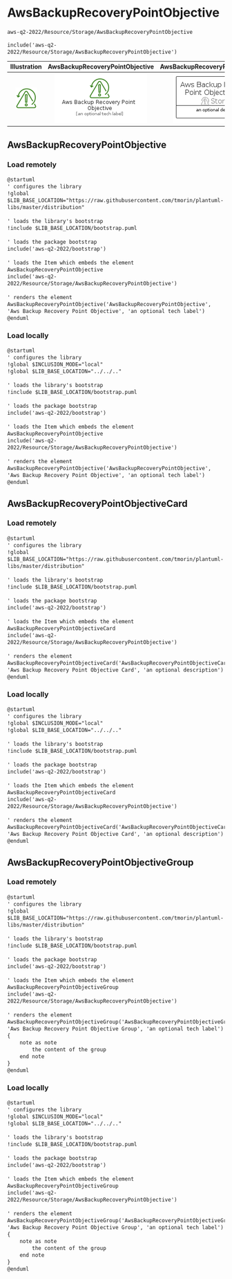 # AwsBackupRecoveryPointObjective


```text
aws-q2-2022/Resource/Storage/AwsBackupRecoveryPointObjective
```

```text
include('aws-q2-2022/Resource/Storage/AwsBackupRecoveryPointObjective')
```



| Illustration | AwsBackupRecoveryPointObjective | AwsBackupRecoveryPointObjectiveCard | AwsBackupRecoveryPointObjectiveGroup |
| :---: | :---: | :---: | :---: |
| ![illustration for Illustration](../../../aws-q2-2022/Resource/Storage/AwsBackupRecoveryPointObjective.png) | ![illustration for AwsBackupRecoveryPointObjective](../../../aws-q2-2022/Resource/Storage/AwsBackupRecoveryPointObjective.Local.png) | ![illustration for AwsBackupRecoveryPointObjectiveCard](../../../aws-q2-2022/Resource/Storage/AwsBackupRecoveryPointObjectiveCard.Local.png) | ![illustration for AwsBackupRecoveryPointObjectiveGroup](../../../aws-q2-2022/Resource/Storage/AwsBackupRecoveryPointObjectiveGroup.Local.png) |




## AwsBackupRecoveryPointObjective

### Load remotely
```plantuml
@startuml
' configures the library
!global $LIB_BASE_LOCATION="https://raw.githubusercontent.com/tmorin/plantuml-libs/master/distribution"

' loads the library's bootstrap
!include $LIB_BASE_LOCATION/bootstrap.puml

' loads the package bootstrap
include('aws-q2-2022/bootstrap')

' loads the Item which embeds the element AwsBackupRecoveryPointObjective
include('aws-q2-2022/Resource/Storage/AwsBackupRecoveryPointObjective')

' renders the element
AwsBackupRecoveryPointObjective('AwsBackupRecoveryPointObjective', 'Aws Backup Recovery Point Objective', 'an optional tech label')
@enduml
```

### Load locally
```plantuml
@startuml
' configures the library
!global $INCLUSION_MODE="local"
!global $LIB_BASE_LOCATION="../../.."

' loads the library's bootstrap
!include $LIB_BASE_LOCATION/bootstrap.puml

' loads the package bootstrap
include('aws-q2-2022/bootstrap')

' loads the Item which embeds the element AwsBackupRecoveryPointObjective
include('aws-q2-2022/Resource/Storage/AwsBackupRecoveryPointObjective')

' renders the element
AwsBackupRecoveryPointObjective('AwsBackupRecoveryPointObjective', 'Aws Backup Recovery Point Objective', 'an optional tech label')
@enduml
```

## AwsBackupRecoveryPointObjectiveCard

### Load remotely
```plantuml
@startuml
' configures the library
!global $LIB_BASE_LOCATION="https://raw.githubusercontent.com/tmorin/plantuml-libs/master/distribution"

' loads the library's bootstrap
!include $LIB_BASE_LOCATION/bootstrap.puml

' loads the package bootstrap
include('aws-q2-2022/bootstrap')

' loads the Item which embeds the element AwsBackupRecoveryPointObjectiveCard
include('aws-q2-2022/Resource/Storage/AwsBackupRecoveryPointObjective')

' renders the element
AwsBackupRecoveryPointObjectiveCard('AwsBackupRecoveryPointObjectiveCard', 'Aws Backup Recovery Point Objective Card', 'an optional description')
@enduml
```

### Load locally
```plantuml
@startuml
' configures the library
!global $INCLUSION_MODE="local"
!global $LIB_BASE_LOCATION="../../.."

' loads the library's bootstrap
!include $LIB_BASE_LOCATION/bootstrap.puml

' loads the package bootstrap
include('aws-q2-2022/bootstrap')

' loads the Item which embeds the element AwsBackupRecoveryPointObjectiveCard
include('aws-q2-2022/Resource/Storage/AwsBackupRecoveryPointObjective')

' renders the element
AwsBackupRecoveryPointObjectiveCard('AwsBackupRecoveryPointObjectiveCard', 'Aws Backup Recovery Point Objective Card', 'an optional description')
@enduml
```

## AwsBackupRecoveryPointObjectiveGroup

### Load remotely
```plantuml
@startuml
' configures the library
!global $LIB_BASE_LOCATION="https://raw.githubusercontent.com/tmorin/plantuml-libs/master/distribution"

' loads the library's bootstrap
!include $LIB_BASE_LOCATION/bootstrap.puml

' loads the package bootstrap
include('aws-q2-2022/bootstrap')

' loads the Item which embeds the element AwsBackupRecoveryPointObjectiveGroup
include('aws-q2-2022/Resource/Storage/AwsBackupRecoveryPointObjective')

' renders the element
AwsBackupRecoveryPointObjectiveGroup('AwsBackupRecoveryPointObjectiveGroup', 'Aws Backup Recovery Point Objective Group', 'an optional tech label') {
    note as note
        the content of the group
    end note
}
@enduml
```

### Load locally
```plantuml
@startuml
' configures the library
!global $INCLUSION_MODE="local"
!global $LIB_BASE_LOCATION="../../.."

' loads the library's bootstrap
!include $LIB_BASE_LOCATION/bootstrap.puml

' loads the package bootstrap
include('aws-q2-2022/bootstrap')

' loads the Item which embeds the element AwsBackupRecoveryPointObjectiveGroup
include('aws-q2-2022/Resource/Storage/AwsBackupRecoveryPointObjective')

' renders the element
AwsBackupRecoveryPointObjectiveGroup('AwsBackupRecoveryPointObjectiveGroup', 'Aws Backup Recovery Point Objective Group', 'an optional tech label') {
    note as note
        the content of the group
    end note
}
@enduml
```


